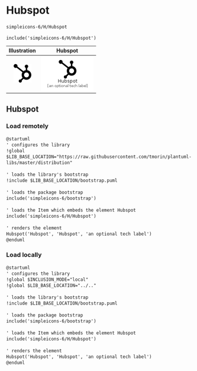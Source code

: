 # Hubspot


```text
simpleicons-6/H/Hubspot
```

```text
include('simpleicons-6/H/Hubspot')
```



| Illustration | Hubspot |
| :---: | :---: |
| ![illustration for Illustration](../../simpleicons-6/H/Hubspot.png) | ![illustration for Hubspot](../../simpleicons-6/H/Hubspot.Local.png) |




## Hubspot

### Load remotely
```plantuml
@startuml
' configures the library
!global $LIB_BASE_LOCATION="https://raw.githubusercontent.com/tmorin/plantuml-libs/master/distribution"

' loads the library's bootstrap
!include $LIB_BASE_LOCATION/bootstrap.puml

' loads the package bootstrap
include('simpleicons-6/bootstrap')

' loads the Item which embeds the element Hubspot
include('simpleicons-6/H/Hubspot')

' renders the element
Hubspot('Hubspot', 'Hubspot', 'an optional tech label')
@enduml
```

### Load locally
```plantuml
@startuml
' configures the library
!global $INCLUSION_MODE="local"
!global $LIB_BASE_LOCATION="../.."

' loads the library's bootstrap
!include $LIB_BASE_LOCATION/bootstrap.puml

' loads the package bootstrap
include('simpleicons-6/bootstrap')

' loads the Item which embeds the element Hubspot
include('simpleicons-6/H/Hubspot')

' renders the element
Hubspot('Hubspot', 'Hubspot', 'an optional tech label')
@enduml
```

